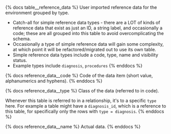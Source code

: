 {% docs table__reference_data %}
User imported reference data for the environment grouped by type.

- Catch-all for simple reference data types - there are a LOT of kinds of reference data that exist as just an ID, a 
string label, and occasionally a code; these are all grouped into this table to avoid overcomplicating the schema.
- Occasionally a type of simple reference data will gain some complexity, at which point it will be refactored/migrated 
out to use its own table.
- Simple reference data types include a code, type, name and visibility status.
- Example types include `diagnosis`, `procedures`
{% enddocs %}

{% docs reference_data__code %}
Code of the data item (short value, alphanumerics and hyphens).
{% enddocs %}

{% docs reference_data__type %}
Class of the data (referred to in code).

Whenever this table is referred to in a relationship, it's to a specific `type` here. For example a
table might have a `diagnosis_id`, which is a reference to this table, for specifically only the
rows with `type = diagnosis`.
{% enddocs %}

{% docs reference_data__name %}
Actual data.
{% enddocs %}
